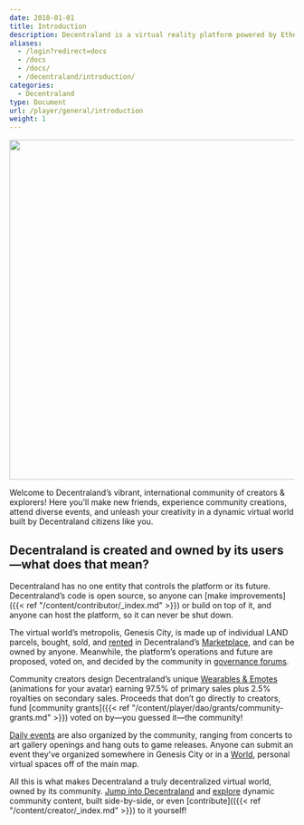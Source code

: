 ```yaml
---
date: 2018-01-01
title: Introduction
description: Decentraland is a virtual reality platform powered by Ethereum.
aliases:
  - /login?redirect=docs
  - /docs
  - /docs/
  - /decentraland/introduction/
categories:
  - Decentraland
type: Document
url: /player/general/introduction
weight: 1
---
```


<img src="/images/players/Homepage.png" width="600"/>

Welcome to Decentraland’s vibrant, international community of creators & explorers! Here you’ll make new friends, experience community creations, attend diverse events, and unleash your creativity in a dynamic virtual world built by Decentraland citizens like you.

## Decentraland is created and owned by its users—what does that mean?

Decentraland has no one entity that controls the platform or its future. Decentraland’s code is open source, so anyone can [make improvements]({{< ref "/content/contributor/_index.md" >}}) or build on top of it, and anyone can host the platform, so it can never be shut down.

The virtual world’s metropolis, Genesis City, is made up of individual LAND parcels, bought, sold, and [rented](https://decentraland.org/blog/announcements/land-rentals-become-an-easy-process-via-decentraland-s-marketplace) in Decentraland’s [Marketplace](https://market.decentraland.org/), and can be owned by anyone. Meanwhile, the platform’s operations and future are proposed, voted on, and decided by the community in [governance forums](https://governance.decentraland.org/).

Community creators design Decentraland’s unique [Wearables & Emotes](https://market.decentraland.org/browse?assetType=item&section=wearables&vendor=decentraland&page=1&sortBy=newest) (animations for your avatar) earning 97.5% of primary sales plus 2.5% royalties on secondary sales. Proceeds that don’t go directly to creators, fund [community grants]({{< ref "/content/player/dao/grants/community-grants.md" >}}) voted on by—you guessed it—the community!

[Daily events](https://events.decentraland.org/) are also organized by the community, ranging from concerts to art gallery openings and hang outs to game releases. Anyone can submit an event they’ve organized somewhere in Genesis City or in a [World](https://decentraland.org/blog/announcements/introducing-decentraland-worlds-beta-your-own-3d-space-in-the-metaverse), personal virtual spaces off of the main map.

All this is what makes Decentraland a truly decentralized virtual world, owned by its community. [Jump into Decentraland](https://play.decentraland.org) and [explore](https://places.decentraland.org/) dynamic community content, built side-by-side, or even [contribute](({{< ref "/content/creator/_index.md" >}}) to it yourself!

